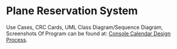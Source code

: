 <h1>Plane Reservation System</h1>

Use Cases, CRC Cards, UML Class Diagram/Sequence Diagram, Screenshots Of Program can be found at: [Console Calendar Design Process](https://docs.google.com/document/d/1igi5znwFtaVV4nERe_YbbQTRfmg-kPN6VxE9RpeEBzM/edit?usp=sharing).
